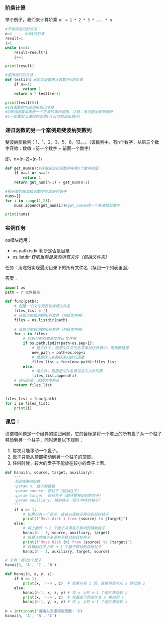 ### 阶乘计算

举个例子，我们来计算阶乘 `n! = 1 * 2 * 3 * ... * n`

```python
#不使用递归的方法：
n=4      #求4的阶乘
result=1
i=1
while i<=4:
    result=result*i
    i+=1

print(result)

#使用递归的方法：
def test1(n):#定义函数来计算数字n的阶乘
    if n==1:
        return 1
    return n * test1(n-1)

print(test1(5))
#1在函数的内部调用自己本身
#2递归函数本质是一个方法的循环调用，注意：有可能出现死循环
#3一定要定义递归的边界(什么时候退出循环)

```

### 递归函数的另一个案例是斐波纳契数列

斐波纳契数列：1，1，2，3，5，8，13。。。（该数列中，有n个数字，从第三个数字开始：数值 =前一个数字 + 前面一个数字）

即，n=(n-2)+(n-1)

```python
def get_num(n):#获取斐波拉契数列中第n个数字的值
    if n==1 or n==2:
        return 1
    return get_num(n-1) + get_num(n-2)

#把获取的斐波拉契数字存放到列表中
nums=[]
for i in range(1,21):
    nums.append(get_num(i))#get_num获得一个斐波拉契数字

print(nums)
```

### 实例任务

os模块运用：

- os.path.isdir 判断是否是目录
- os.listdir  *获取当前目录的所有文件（包括文件夹）*

任务：用递归实现遍历目录下的所有文件名（存到一个列表里面）



答案：

```python
import os
path = r'文件路径'
 
def func(path):
    # 创建一个文件列表以存储文件名
    files_list = []
    # 获取当前目录的所有文件（包括文件夹）
    files = os.listdir(path)
 
    # 获取当前目录的所有文件（包括文件夹）
    for i in files:
        # 判断当前对象是文件or文件夹
        if os.path.isdir(path+os.sep+i):
            # 是文件夹，则把文件夹的名字添加进目录中，得到新路径
            new_path = path+os.sep+i
            # 然后传入新路径递归执行函数
            files_list = func(new_path)+files_list
        else:
            # 是文件，直接把文件名添加进入文件列表
            files_list.append(i)
    # 递归结束，返回文件列表                  
    return files_list
 

files_list = func(path)
for i in files_list:
    print(i)
```

### 课后：

汉诺塔问题是一个经典的递归问题，它的目标是将一个塔上的所有盘子从一个柱子移动到另一个柱子，同时满足以下规则：

1. 每次只能移动一个盘子。
2. 盘子只能从顶部移动到另一个柱子的顶部。
3. 任何时候，较大的盘子不能放在较小的盘子上面。

```python
def hanoi(n, source, target, auxiliary):
    """
    汉诺塔递归函数
    :param n: 盘子的数量
    :param source: 源柱子（起始柱子）
    :param target: 目标柱子（最终要移动到的柱子）
    :param auxiliary: 辅助柱子（用于中转的柱子）
    """
    if n == 1:
        # 如果只有一个盘子，直接从源柱子移动到目标柱子
        print(f"Move disk 1 from {source} to {target}")
    else:
        # 将上面的 n-1 个盘子从源柱子移动到辅助柱子
        hanoi(n - 1, source, auxiliary, target)
        # 将最大的盘子从源柱子移动到目标柱子
        print(f"Move disk {n} from {source} to {target}")
        # 将辅助柱子上的 n-1 个盘子移动到目标柱子
        hanoi(n - 1, auxiliary, target, source)

# 示例：移动3个盘子
hanoi(3, 'A', 'C', 'B')
```

```python
def hanoi(n, x, y, z):
    if n == 1:
        print(x, '-->', z)  # 如果只有 1 层，直接将金片从 x 移动到 z
    else:
        hanoi(n-1, x, z, y) # 将 x 上的 n-1 个金片移动到 y
        print(x, '-->', z)  # 将最底下的金片从 x 移动到 z
        hanoi(n-1, y, x, z) # 将 y 上的 n-1 个金片移动到 z
    
n = int(input('请输入汉诺塔的层数：'))
hanoi(n, 'A', 'B', 'C')
```

